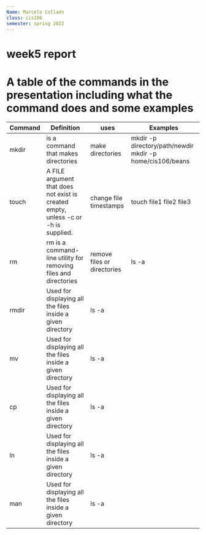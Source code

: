 ```yaml
---
Name: Marcelo Collado 
class: cis106
semester: spring 2022
---
```


# week5 report 

#        A table of the commands in the presentation including what the command does and some examples

|Command |	Definition |uses| Examples|
|--------|-----------|---------|------------|
|mkdir |is a command that makes directories |make directories |mkdir -p directory/path/newdir   mkdir -p home/cis106/beans|
|touch| A FILE argument that does not exist is created empty, unless -c  or  -h is supplied.|change file timestamps| touch file1 file2 file3 |
|rm| rm is a command-line utility for removing files and directories|remove files or directories | ls -a||
|rmdir| Used for displaying all the files  inside a given directory | ls -a||
|mv| Used for displaying all the files  inside a given directory | ls -a||
|cp| Used for displaying all the files  inside a given directory | ls -a||
|ln| Used for displaying all the files  inside a given directory | ls -a||
|man| Used for displaying all the files  inside a given directory | ls -a||
